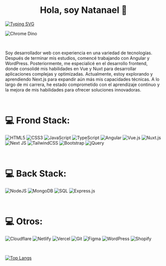 <h1 align="center">Hola, soy Natanael 👋</h1>

[![Typing SVG](https://readme-typing-svg.herokuapp.com?color=29cf37&size=35&center=true&vCenter=true&width=1000&lines=Bienvenido+a+mi+GitHub!;Mi+nombre+es+Natanael+Alexander;Soy+Desarrollador+Frond-End)](https://git.io/typing-svg)

![Chrome Dino](https://mir-s3-cdn-cf.behance.net/project_modules/max_1200/4ff07986208593.5d9a654e92f36.gif)

<br>

Soy desarrollador web con experiencia en una variedad de tecnologías. Después de terminar mis estudios, comencé trabajando con Angular y WordPress. Posteriormente, me especialicé en el desarrollo frontend, donde consolidé mis habilidades en Vue y Nuxt para desarrollar aplicaciones complejas y optimizadas. Actualmente, estoy explorando y aprendiendo Next.js para expandir aún más mis capacidades técnicas. A lo largo de mi carrera, he estado comprometido con el aprendizaje continuo y la mejora de mis habilidades para ofrecer soluciones innovadoras.

<br>

# 💻 Frond Stack:
![HTML5](https://img.shields.io/badge/html5-%23E34F26.svg?style=for-the-badge&logo=html5&logoColor=white)
![CSS3](https://img.shields.io/badge/css3-%231572B6.svg?style=for-the-badge&logo=css3&logoColor=white)
![JavaScript](https://img.shields.io/badge/javascript-%23323330.svg?style=for-the-badge&logo=javascript&logoColor=%23F7DF1E)
![TypeScript](https://img.shields.io/badge/typescript-%23007ACC.svg?style=for-the-badge&logo=typescript&logoColor=white)
![Angular](https://img.shields.io/badge/angular-%23DD0031.svg?style=for-the-badge&logo=angular&logoColor=white)
![Vue.js](https://img.shields.io/badge/vuejs-%234FC08D.svg?style=for-the-badge&logo=vue.js&logoColor=white)
![Nuxt.js](https://img.shields.io/badge/nuxt.js-%2300C58E.svg?style=for-the-badge&logo=nuxt.js&logoColor=white)
![Next JS](https://img.shields.io/badge/Next-black?style=for-the-badge&logo=next.js&logoColor=white)
![TailwindCSS](https://img.shields.io/badge/tailwindcss-%2338B2AC.svg?style=for-the-badge&logo=tailwind-css&logoColor=white)
![Bootstrap](https://img.shields.io/badge/bootstrap-%23563D7C.svg?style=for-the-badge&logo=bootstrap&logoColor=white)
![jQuery](https://img.shields.io/badge/jquery-%230769AD.svg?style=for-the-badge&logo=jquery&logoColor=white)


<br>

# 💻 Back Stack:
![NodeJS](https://img.shields.io/badge/node.js-6DA55F?style=for-the-badge&logo=node.js&logoColor=white)
![MongoDB](https://img.shields.io/badge/MongoDB-%234ea94b.svg?style=for-the-badge&logo=mongodb&logoColor=white)
![SQL](https://img.shields.io/badge/SQL-%2300f.svg?style=for-the-badge&logo=amazon-dynamodb&logoColor=white)
![Express.js](https://img.shields.io/badge/express.js-%23404d59.svg?style=for-the-badge&logo=express&logoColor=%2361DAFB)

<br>

# 💻 Otros:
![Cloudflare](https://img.shields.io/badge/Cloudflare-F38020?style=for-the-badge&logo=Cloudflare&logoColor=white)
![Netlify](https://img.shields.io/badge/netlify-%23000000.svg?style=for-the-badge&logo=netlify&logoColor=#00C7B7)
![Vercel](https://img.shields.io/badge/vercel-%23000000.svg?style=for-the-badge&logo=vercel&logoColor=white)
![Git](https://img.shields.io/badge/git-%23F05033.svg?style=for-the-badge&logo=git&logoColor=white)
![Figma](https://img.shields.io/badge/figma-%23F24E1E.svg?style=for-the-badge&logo=figma&logoColor=white)
![WordPress](https://img.shields.io/badge/WordPress-%23117AC9.svg?style=for-the-badge&logo=wordpress&logoColor=white)
![Shopify](https://img.shields.io/badge/Shopify-%2327c53f.svg?style=for-the-badge&logo=shopify&logoColor=white)

<br>

[![Top Langs](https://github-readme-stats.vercel.app/api/top-langs/?username=NatanaelAlexander&layout=compact&langs_count=6&theme=blue-green&card_width=800)](https://github.com/NatanaelAlexander)

